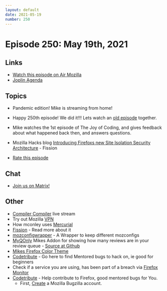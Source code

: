 ```yaml
---
layout: default
date: 2021-05-19
number: 250
---
```


# Episode 250: May 19th, 2021

## Links
* [Watch this episode on Air Mozilla](https://mzl.la/joy-of-coding-2021-05-19)
* [Joplin Agenda](https://mikeconley.ca/joc/agendas/Episode-0250.html)

## Topics
* Pandemic edition! Mike is streaming from home!
* Happy 250th episode! We did it!!! Lets watch an [old episode](https://www.youtube.com/watch?v=nCOeefQpg58) together.
* Mike watches the 1st episode of The Joy of Coding, and gives feedback about what happened back then, and answers questions.
* Mozilla Hacks blog [Introducing Firefoxs new Site Isolation Security Architecture](https://hacks.mozilla.org/2021/05/introducing-firefox-new-site-isolation-security-architecture/) - Fission

* [Rate this episode](https://forms.gle/BUgaYFCaASAuHdeQ7)

## Chat
* [Join us on Matrix!](https://matrix.to/#/!enWuAmKDOEEPYejXRk:mozilla.org?via=mozilla.org&via=raim.ist)

## Other
* [Compiler Compiler](https://www.twitch.tv/codehag) live stream
* Try out Mozilla [VPN](https://vpn.mozilla.org/)
* How mconley uses [Mercurial](https://mikeconley.github.io/documents/How_mconley_uses_Mercurial_for_Mozilla_code)
* [Fission](https://firefox-source-docs.mozilla.org/dom/dom/Fission.html) - Read more about it
* [mozconfigwrapper](https://github.com/ahal/mozconfigwrapper) - A Wrapper to keep different mozconfigs
* [MyQOnly](https://addons.mozilla.org/en-US/firefox/addon/myqonly/) Mikes Addon for showing how many reviews are in your review queue - [Source at Github](https://github.com/mikeconley/myqonly)
* [Mikes Firefox Color Theme](https://addons.mozilla.org/en-US/firefox/addon/electricbluegaloo/)
* [Codetribute](https://codetribute.mozilla.org/) - Go here to find Mentored bugs to hack on, ie good for beginners
* Check if a service you are using, has been part of a breach via [Firefox Monitor](https://monitor.firefox.com/breaches)
* [Codetribute](https://codetribute.mozilla.org/) - Help contribute to Firefox, good mentored bugs for You.
  - First, [Create](https://bugzilla.mozilla.org/createaccount.cgi) a Mozilla Bugzilla account.

